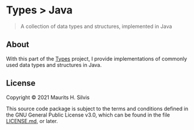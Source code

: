 # Types > Java

> A collection of data types and structures, implemented in Java

## About

With this part of the [Types](..) project, I provide implementations of commonly used data types and structures in Java.

## License

Copyright © 2021 Maurits H. Silvis

This source code package is subject to the terms and conditions defined in the GNU General Public License v3.0, which can be found in the file [LICENSE.md](../LICENSE.md), or later.


